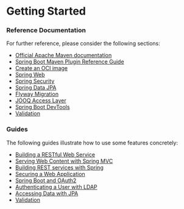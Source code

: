 # Getting Started

### Reference Documentation
For further reference, please consider the following sections:

* [Official Apache Maven documentation](https://maven.apache.org/guides/index.html)
* [Spring Boot Maven Plugin Reference Guide](https://docs.spring.io/spring-boot/docs/3.2.4/maven-plugin/reference/html/)
* [Create an OCI image](https://docs.spring.io/spring-boot/docs/3.2.4/maven-plugin/reference/html/#build-image)
* [Spring Web](https://docs.spring.io/spring-boot/docs/3.2.4/reference/htmlsingle/index.html#web)
* [Spring Security](https://docs.spring.io/spring-boot/docs/3.2.4/reference/htmlsingle/index.html#web.security)
* [Spring Data JPA](https://docs.spring.io/spring-boot/docs/3.2.4/reference/htmlsingle/index.html#data.sql.jpa-and-spring-data)
* [Flyway Migration](https://docs.spring.io/spring-boot/docs/3.2.4/reference/htmlsingle/index.html#howto.data-initialization.migration-tool.flyway)
* [JOOQ Access Layer](https://docs.spring.io/spring-boot/docs/3.2.4/reference/htmlsingle/index.html#data.sql.jooq)
* [Spring Boot DevTools](https://docs.spring.io/spring-boot/docs/3.2.4/reference/htmlsingle/index.html#using.devtools)
* [Validation](https://docs.spring.io/spring-boot/docs/3.2.4/reference/htmlsingle/index.html#io.validation)

### Guides
The following guides illustrate how to use some features concretely:

* [Building a RESTful Web Service](https://spring.io/guides/gs/rest-service/)
* [Serving Web Content with Spring MVC](https://spring.io/guides/gs/serving-web-content/)
* [Building REST services with Spring](https://spring.io/guides/tutorials/rest/)
* [Securing a Web Application](https://spring.io/guides/gs/securing-web/)
* [Spring Boot and OAuth2](https://spring.io/guides/tutorials/spring-boot-oauth2/)
* [Authenticating a User with LDAP](https://spring.io/guides/gs/authenticating-ldap/)
* [Accessing Data with JPA](https://spring.io/guides/gs/accessing-data-jpa/)
* [Validation](https://spring.io/guides/gs/validating-form-input/)

